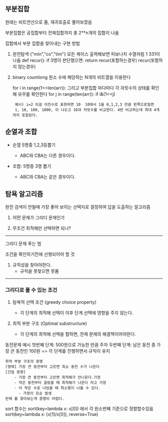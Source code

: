 ## 부분집합

원래는 비트연산으로 품, 재귀호출로 풀어보겠음

부분집합은 공집합부터 전체집합까지 총 2**n개의 집합이 나옴

집합에서 부분 집합을 찾아내는 구현 방법
1. 완전탐색
    {"min","co","tim"}
    모든 케이스 출력해보면 피보나치 수열처럼 1 331이 나옴
    def recur():
    if 3명이 판단했으면:
        return
    recur(포함하는경우)
    recur(포함하지 않는경우)
2. binary countiong
    원소 수에 해당하는 N개의 비트열을 이용한다

    for i in range(1<<len(arr)):
        그리고 부분집합 마다마다 각 자릿수의 상태를 확인해 유무를 확인한다
        for j in range(len(arr)):
            if i&(1<<j)

        예시) i=2 이걸 이진수로 표현하면 10  10에서 1을 0,1,2,3 만큼 왼쪽으로밀면
        1, 10, 100, 1000, 이 나오고 10과 자릿수를 비교한다. 4번 비교하는데 최대 4개까지 포함된다.


## 순열과 조합
- 순열 5명중 1,2,3등뽑기
  - ABC와 CBA는 다른 경우이다.

- 조합: 5명중 3명 뽑기
  - ABC와 CBA는 같은 경우이다.


## 탐욕 알고리즘

완전 검색이 안될때 가장 좋아 보이는 선택지로 결정하여 답을 도출하는 알고리즘

1. 어떤 문제가 그리디 문제인가

2. 무조건 최적해만 선택하면 되나?
-------------------------
그리디 문제 푸는 법

조건을 확인하기전에 선행되어야 할 것
1. 규칙성을 찾아야한다.
    - 규칙을 못찾으면 못품
-----------
### 그리디로 풀 수 있는 조건

1. 탐욕적 선택 조건 (greedy choice property)
   - 각 단계의 최적해 선택이 이후 단계 선택에 영향을 주지 않는다.
  
2. 최적 부분 구조 (Optimal substructure)
   - 각 단계의 최적해 선택을 합하면, 전체 문제의 해결책이어야한다.


동전문제 예시
    첫번째 단계: 500원으로 가능한 만큼 주자
    두번째 단계: 남은 동전 중 가장 큰 동전인 100원
        => 각 단계를 진행하면서 규칙이 유지

    최적 부분 구조의 증명
    [명제] 가장 큰 동전부터 고르면 최소 동전 수가 나온다
    [간접 증명]
        - 가장 큰 동전부터 고르면 최적해가 안나온다.가정
        - 작은 동전부터 골랐을 때 최적해가 나온다 라고 가정
        - 더 작은 수로 나눴을 때 최소몫이 나올 수 있다.
          - 가정이 모순 발생
    반례 를 찾아보는게 증명이 어렵다.


sort 함수는 sort(key=lambda x: x[0]) 에서 각 원소번째 기준으로 정렬할수있음
sort(key=lambda x: (x[1]/x[0]), reverse=True)